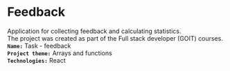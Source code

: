 # Feedback
Application for collecting feedback and calculating statistics.<br>
The project was created as part of the Full stack developer (GOIT) courses. <br>
<b>`Name:`</b> Task - feedback<br>
<b>`Project theme:`</b> Arrays and functions  <br>
<b>`Technologies:`</b> React
